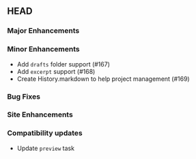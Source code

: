 ## HEAD

### Major Enhancements

### Minor Enhancements
  * Add `drafts` folder support (#167)
  * Add `excerpt` support (#168)
  * Create History.markdown to help project management (#169)

### Bug Fixes

### Site Enhancements

### Compatibility updates
  * Update `preview` task

